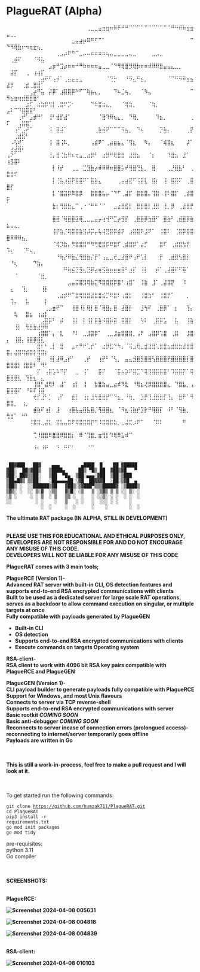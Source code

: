 <h1>PlagueRAT (Alpha)</h1>


⠀⠀⠀⠀⠀⠀⠀⠀⠀⠀⠀⠀⠀⠀⠀⠀⠀⠀⠀⠀⠀⢀⣀⣀⣤⣶⣶⠶⠿⠟⠛⠛⠉⠉⠉⠉⠉⠉⠉⠉⠉⠉⠉⠛⠛⠿⠷⣶⣶⣤⣀⡀⠀⠀⠀⠀⠀⠀⠀⠀
⠀⠀⠀⠀⠀⠀⠀⠀⠀⠀⠀⠀⠀⠀⠀⠀⠀⣀⣤⣴⡶⠿⠛⠋⠉⠁⠀⠀⠀⠀⠀⠀⠀⠀⠀⠀⠀⠀⠀⠀⠀⠀⠀⠀⠀⠀⠀⠀⠉⠙⠻⢿⣷⠖⠲⢶⣖⢦⡀⠀
⠀⠀⠀⠀⠀⠀⠀⠀⠀⠀⠀⠀⠀⢀⣠⡴⠟⠛⠉⣀⡤⠤⠶⠶⠶⠶⢦⣤⣀⣀⣀⣀⣄⣀⠀⠀⠀⠀⣀⣠⣀⠀⠀⠀⠀⠀⠀⠀⠀⠀⢀⣾⠏⠀⠀⠀⠈⠻⣧⠀
⠀⠀⠀⠀⠀⠀⠀⠀⠀⠀⠀⣠⡶⠛⣩⡴⠶⠶⠚⠛⠷⠶⠶⠶⣤⣀⣀⠈⠙⠻⢿⣿⡻⢿⡷⠶⠶⠾⠿⠿⣿⣤⣤⣄⣀⡀⠀⠀⠀⠀⣼⡏⠀⠀⢀⠀⢰⢴⡏⠀
⠀⠀⠀⠀⠀⠀⠀⠀⢀⣴⠟⠋⢠⡾⠁⢀⣤⣤⣤⣀⠀⠀⠀⠀⠀⠀⠈⢙⡓⠀⠀⠘⠻⣄⠛⣦⡀⠀⠀⠀⠀⠀⠈⠉⠛⠻⠿⣶⣦⣼⡿⠀⠀⢀⣾⢀⣿⣿⠁⠀
⠀⠀⠀⠀⠀⠀⢀⡴⠛⣥⠀⡼⡿⠁⣰⣿⣿⡿⠓⠋⠉⢷⣦⣄⡀⠀⠀⠀⠙⠦⣈⢦⡀⠀⠀⠈⠳⣄⠀⠀⠀⠀⠀⠀⠀⠀⠀⠀⠉⠻⣦⣶⢶⣾⣿⣿⣿⠃⠀⠀
⠀⠀⠀⠀⠀⣰⠏⠀⣴⣷⡿⢻⡇⢀⣿⠟⡩⠂⠀⠀⠀⠀⠙⠷⣿⣶⣄⡀⠀⠀⠈⢿⣷⡀⠀⠀⠀⠈⢷⡀⠀⠀⠀⠀⠀⠀⠀⠀⠀⣠⠇⠉⠙⣿⣿⣿⠃⠀⠀⠀
⠀⠀⠀⢀⠞⠁⣠⡾⠛⠁⠀⢸⠃⣾⡏⣼⠁⠀⠀⠀⠀⠀⠀⠀⠈⣿⠹⠿⢦⣄⡀⠀⠙⢿⡀⠀⠀⠀⠀⠹⣦⡀⠀⠀⠀⠀⠀⠀⢀⠏⠀⠀⢠⣿⣿⠁⠀⠀⠀⠀
⠀⠀⢰⠋⣠⠞⠉⠀⠀⠀⠀⢸⠀⣿⣼⠁⠀⠀⠀⠀⠀⠀⠀⢀⣷⣾⠟⠉⠉⠉⠻⣦⡀⠀⠙⢦⠀⠀⠀⠀⡙⣷⡄⠀⠀⠀⠀⢀⡟⠀⠀⢀⣾⣯⠃⠀⠀⠀⠀⠀
⠀⠠⢣⠞⠁⠀⠀⠀⠀⠀⠀⢸⠀⣿⢨⠧⡀⠀⠀⠀⠀⠀⢠⣾⠟⠁⢀⣴⣶⣦⣄⠈⢻⣆⠀⠀⠳⡄⠀⠀⠈⢾⣿⣆⠀⠀⠀⡼⠁⠀⣴⣼⣿⠇⠀⠀⠀⠀⠀⠀
⢠⠝⠁⠀⠀⠀⠀⠀⠀⠀⠀⢸⡄⣿⢈⣷⠿⠦⢶⣤⣀⣴⡿⠃⠀⣴⡿⠛⢿⣿⣿⠀⣼⣿⣦⠀⠀⠈⡆⠀⠀⠀⠹⣿⣦⠀⣸⠁⠀⢰⣻⣿⠇⠀⠀⠀⠀⠀⠀⠀
⠀⠀⠀⠀⠀⠀⠀⠀⠀⠀⠀⠀⡇⠸⡞⠀⠀⢀⣀⠀⣉⣹⣷⡴⠾⠿⠿⠶⣿⣿⡥⠞⢻⣿⢙⣧⡀⠀⣿⠀⠀⠀⢀⡘⣿⣧⠃⠀⢀⣿⣿⠏⠀⠀⠀⠀⠀⠀⠀⠀
⠀⠀⠀⠀⠀⠀⠀⠀⠀⠀⠀⠀⡇⢘⣧⣰⣿⡟⣿⣿⠟⠁⣿⣷⣄⠀⠀⠀⠀⢀⣤⣴⣟⠋⢨⣿⣇⠀⣿⡆⠀⢸⠀⣿⣿⠏⠀⢀⣿⣿⡏⠀⠀⠀⠀⠀⠀⠀⠀⠀
⠀⠀⠀⠀⠀⠀⠀⠀⠀⠀⠀⠀⡇⠈⣿⣽⡿⠿⣿⡿⠀⠀⣿⣿⣿⣧⡤⠈⠙⠋⢀⣼⡏⠀⣿⣿⣿⡄⢹⣿⠀⢸⠇⣿⡏⠀⢀⣾⣿⡟⠀⠀⠀⠀⠀⠀⠀⠀⠀⠀
⠀⠀⠀⠀⠀⠀⠀⠀⠀⠀⠀⠀⣷⡆⢻⣿⣷⣄⠉⢀⠐⠈⠛⠛⠈⠉⠀⠀⣠⣴⣿⣯⡇⠀⣿⣿⣿⡇⣸⣿⠀⢸⡀⡿⠀⢀⣼⣿⡟⠀⠀⠀⠀⠀⠀⠀⠀⠀⠀⠀
⠀⠀⠀⠀⠀⠀⠀⠀⠀⠀⠀⠀⣿⣿⠈⢿⣿⣿⣽⢿⣀⣀⣀⣤⡤⢴⢺⠛⣉⡴⣻⡏⠀⢀⣿⣿⡿⣳⣿⠋⠀⣿⣷⠃⢀⣾⣿⡿⣷⣦⣤⣄⡀⠀⠀⠀⠀⠀⠀⠀
⠀⠀⠀⠀⠀⠀⠀⠀⠀⠀⠀⠀⢸⡟⣷⡈⢿⣿⣿⣷⣻⡼⡭⡤⢧⢼⣛⣿⡿⣾⡟⠀⣰⣿⣿⠟⣸⠟⠁⠀⢸⣿⠇⠀⢈⣿⡿⣿⣿⣿⠿⠿⠿⣦⡀⠀⠀⠀⠀⠀
⠀⠀⠀⠀⠀⠀⠀⠀⠀⠀⠀⠀⠈⢿⡹⣷⡄⠻⣿⣿⣿⠛⠻⢛⣟⣿⡯⠿⣿⠏⢀⣾⣿⡿⠁⣴⡋⠀⠀⠀⣿⠏⠀⢀⣾⣿⢳⡟⠀⠹⣆⠀⠀⠈⠛⢦⡀⠀⠀⠀
⠀⠀⠀⠀⠀⠀⠀⠀⠀⠀⠀⠀⠀⠘⢷⡜⠿⣷⣌⢻⣿⣷⡌⡟⠁⢠⣄⣀⢞⣀⣼⣿⠟⢠⠟⢡⡇⠀⠀⠀⡟⠀⢀⣾⣿⢣⣿⡇⠀⠀⠘⢆⠀⠀⠀⠀⠙⣷⡄⠀
⠀⠀⠀⠀⠀⠀⠀⠀⠀⠀⠀⠀⠀⠀⠀⠛⢷⣮⣙⣻⣆⣙⡿⣴⢶⣫⣷⣶⣶⣶⣿⠃⣰⡏⠀⢸⡇⠀⠀⡾⠁⢀⣼⣿⠏⠋⢿⠁⠀⠀⠀⠈⠀⠀⠀⠀⠀⠈⣿⡀
⠀⠀⠀⠀⠀⠀⠀⠀⠀⠀⠀⠀⠀⠀⠀⠀⣠⣤⣭⣿⣻⢿⣷⣍⠻⣿⣿⣿⡿⣿⠃⢰⣿⠁⠀⢸⣷⠀⣸⠁⢀⣼⣿⡟⠀⠀⠸⠀⠀⠀⣄⠀⠀⢹⡀⠀⠀⠀⢸⡇
⠀⠀⠀⠀⠀⠀⠀⠀⠀⠀⠀⠀⠀⢀⣴⡾⠟⠉⣿⢿⣿⣿⣼⣿⣿⣮⡉⠿⣿⠇⢠⣿⡇⠀⠀⢸⣿⣳⠃⠀⢸⣿⡟⠁⠀⠀⠀⡀⠀⠀⢹⡄⠀⠀⣧⠀⠀⠀⠀⡇
⠀⠀⠀⠀⠀⠀⠀⠀⠀⠀⢀⣠⣶⠟⠉⠀⠀⢸⣿⠸⡇⢿⡇⣿⠈⢿⣿⡄⣿⠀⣼⣿⡇⠀⠀⣸⢳⠏⠀⢀⣿⡿⠁⠀⡆⠀⠀⢹⡄⠀⠀⢧⠀⠀⣿⣦⠀⢰⣴⡇
⠀⠀⠀⠀⠀⠀⠀⠀⠀⣠⣿⡿⠃⠀⡾⠀⠀⢸⡇⠀⡇⢸⡇⣿⣷⠺⣿⡷⣿⠀⣿⣿⡇⠀⠀⢳⠇⠀⢀⣿⡿⣡⠀⠀⣧⠀⠀⢸⣷⠀⠀⢸⡇⠀⢻⣿⣷⣼⡿⠿
⠀⠀⠀⠀⠀⠀⠀⠀⢰⣿⣿⠁⡄⠀⣇⠀⠀⠘⠇⠀⣀⣸⣽⡿⠁⠀⢀⣀⣸⣶⣿⣿⣿⡀⢠⠟⠀⣠⣿⡿⢡⣿⠀⢀⣿⠀⠀⣸⣿⡄⠀⢸⣿⡄⢸⣿⡿⣿⣇⠀
⠀⠀⠀⠀⠀⠀⠀⠀⣿⠇⠃⢀⡇⠀⣿⠀⠀⣠⠖⠛⠟⢁⡞⠁⠀⣴⡿⣯⠙⠳⡄⠈⢭⣠⢿⣀⣾⣽⣿⢡⣿⣿⣦⣾⣿⣷⣼⣿⣿⣿⡄⣼⣿⢿⣾⣿⡇⢿⣿⡆
⠀⠀⠀⠀⠀⠀⠀⠀⣿⠀⠀⢸⡇⣼⠿⣠⡞⠁⠀⠀⢀⡞⠀⠀⢰⡟⠃⠈⢣⡀⠀⣤⣄⣺⣿⣻⣿⣿⢣⣿⣿⣿⡟⣿⣿⣿⣿⡇⣿⣿⣿⣿⡇⢸⣿⣿⠇⠀⠻⠃
⠀⠀⠀⠀⠀⠀⠀⠀⡏⠀⢠⣿⣡⠷⠛⡟⠀⠀⣀⠀⢸⠁⠀⠀⣿⡟⠀⠀⠈⣯⣦⡵⠟⣿⣉⠙⢿⣻⣿⣿⣿⣿⠃⠹⣿⣿⡟⠁⢿⣿⣿⣿⣇⠀⢹⣿⣆⠀⣄⠀
⠀⠀⠀⠀⠀⠀⠀⢸⣿⠃⣼⢿⠇⠀⣼⠁⠀⢰⡇⠀⢸⠀⠀⣷⣿⣷⣤⣀⣴⠾⠻⣇⠀⠘⢿⣦⢜⡿⣿⣿⣿⣿⣄⠀⠙⣿⣧⡀⢠⣿⣿⣿⠏⠀⠘⠿⠏⢸⣿⠀
⠀⠀⠀⠀⠀⠀⠀⢞⡏⣸⠃⡁⠀⢠⠏⠀⠀⣾⡇⠀⢸⡆⣸⢻⣿⣿⡟⠉⠙⣦⡀⠘⢷⡀⠀⣹⡟⢹⣸⣿⣿⡏⢹⡄⠀⣿⠟⠁⠻⣿⣿⡀⠀⢰⡀⠀⠀⠀⠀⠀
⠀⠀⠀⠀⠀⠀⠀⣾⣷⠏⢰⡇⠀⣸⠀⠀⢰⣿⣧⣤⣿⣧⣿⡈⢻⣿⣿⣆⠀⠈⠻⣆⢨⣷⡞⣹⡗⠛⢿⣿⡏⠀⠸⠃⠈⢻⣷⡀⠀⢻⣿⠁⠀⠛⠃⠀⠀⠀⠀⠀
⠀⠀⠀⠀⠀⠀⠸⣿⣿⣀⣼⣇⠀⣿⣧⣤⣿⠟⢿⣿⣿⣿⡟⠛⠸⣿⣿⣿⣷⡀⣀⣼⣏⡰⠟⠉⠀⠀⠈⠿⠇⠀⠀⠀⠀⠀⠛⠀⠀⠀⠀⠀⠀⠀⠀⠀⠀⠀⠀⠀
⠀⠀⠀⠀⠀⠀⠀⢉⠸⣿⣿⠿⣿⣿⠿⣿⣿⡆⠀⠿⠈⢹⣿⡀⣶⢻⡇⠹⢿⠿⣥⠾⠉⠀⠀⠀⠀⠀⠀⠀⠀⠀⠀⠀⠀⠀⠀⠀⠀⠀⠀⠀⠀⠀⠀⠀⠀⠀⠀⠀
⠀⠀⠀⠀⠀⠀⠀⠸⠆⠸⠟⠀⠀⠙⠀⠛⠋⠁⠀⠀⠀⠈⠉⠀⠀⠀⠀⠀⠀⠀⠀⠀⠀⠀⠀⠀⠀⠀⠀⠀⠀⠀⠀⠀⠀⠀⠀⠀⠀⠀⠀⠀⠀⠀⠀⠀⠀⠀⠀⠀

     ██▓███   ██▓    ▄▄▄        ▄████  █    ██ ▓█████    
    ▓██░  ██▒▓██▒   ▒████▄     ██▒ ▀█▒ ██  ▓██▒▓█   ▀    
    ▓██░ ██▓▒▒██░   ▒██  ▀█▄  ▒██░▄▄▄░▓██  ▒██░▒███      
    ▒██▄█▓▒ ▒▒██░   ░██▄▄▄▄██ ░▓█  ██▓▓▓█  ░██░▒▓█  ▄    
    ▒██▒ ░  ░░██████▒▓█   ▓██▒░▒▓███▀▒▒▒█████▓ ░▒████▒   
    ▒▓▒░ ░  ░░ ▒░▓  ░▒▒   ▓▒█░ ░▒   ▒ ░▒▓▒ ▒ ▒ ░░ ▒░ ░   
    ░▒ ░     ░ ░ ▒  ░ ▒   ▒▒ ░  ░   ░ ░░▒░ ░ ░  ░ ░  ░   
    ░░         ░ ░    ░   ▒   ░ ░   ░  ░░░ ░ ░    ░      
                 ░  ░     ░  ░      ░    ░        ░  ░                                       
                 
<b>The ultimate RAT package (IN ALPHA, STILL IN DEVELOPMENT)<br><br>


PLEASE USE THIS FOR EDUCATIONAL AND ETHICAL PURPOSES ONLY,
DEVELOPERS ARE NOT RESPONSIBLE FOR AND  DO NOT ENCOURAGE ANY MISUSE OF THIS CODE.<br>
DEVELOPERS WILL NOT BE LIABLE FOR ANY MISUSE OF THIS CODE<br>


PlagueRAT comes with 3 main tools;<br>

PlagueRCE (Version 1)-<br>
Advanced RAT server with built-in CLI, OS detection features and supports end-to-end RSA encrypted communications with clients<br>
Built to be used as a dedicated server for large scale RAT operations, serves as a backdoor to allow command execution on singular, or multiple targets at once<br>
Fully compatible with payloads generated by PlagueGEN<br>

- Built-in CLI<br>
- OS detection<br>
- Supports end-to-end RSA encrypted communications with clients<br>
- Execute commands on targets Operating system<br>

RSA-client-<br>
RSA client to work with 4096 bit RSA key pairs compatible with PlagueRCE and PlagueGEN

PlagueGEN (Version 1)-<br>
CLI payload builder to generate payloads fully compatible with PlagueRCE<br>
Support for Windows, and most Unix flavours<br>
Connects to server via TCP reverse-shell<br>
Supports end-to-end RSA encrypted communications with server<br>
Basic rootkit *COMING SOON*<br>
Basic anti-debugger *COMING SOON*<br>
Reconnects to server incase of connection errors (prolongued access)- reconnecting to internet/server temporarily goes offline<br>
Payloads are written in Go<br><br><br>

This is still a work-in-process, feel free to make a pull request and I will look at it.</b><br><br><br>



To get started run the following commands:<br>

<code>git clone https://github.com/humzak711/PlagueRAT.git</code><br>
<code>cd PlagueRAT</code><br>
<code>pip3 install -r requirements.txt</code><br>
<code>go mod init packages</code><br>
<code>go mod tidy</code><br>


pre-requisites:<br>
python 3.11<br>
Go compiler<br>



<br><br><b>SCREENSHOTS:<br><br>

PlagueRCE:<br>

![Screenshot 2024-04-08 005631](https://github.com/humzak711/PlagueRAT/assets/139543666/a19669ee-ee3f-4688-b1dc-3924eeeadbef) <br>

![Screenshot 2024-04-08 004818](https://github.com/humzak711/PlagueRAT/assets/139543666/7f7eb4d7-135b-4272-9380-bdd7459fd819) <br>

![Screenshot 2024-04-08 004839](https://github.com/humzak711/PlagueRAT/assets/139543666/871b865d-43fd-4413-97e2-3d32d550ab38) <br>
 
<br>
RSA-client:<br>

![Screenshot 2024-04-08 010103](https://github.com/humzak711/PlagueRAT/assets/139543666/1e324b63-5cbc-4a7f-9192-eac1659ff509) <br>
</b>
